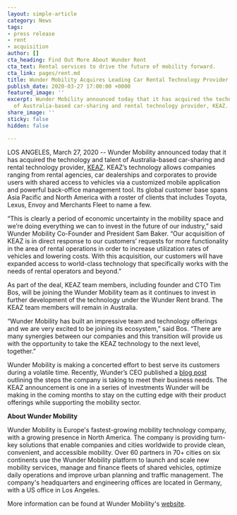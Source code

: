 ```yaml
---
layout: simple-article
category: News
tags:
- press release
- rent
- acquisition
author: []
cta_heading: Find Out More About Wunder Rent
cta_text: Rental services to drive the future of mobility forward.
cta_link: pages/rent.md
title: Wunder Mobility Acquires Leading Car Rental Technology Provider KEAZ
publish_date: 2020-03-27 17:00:00 +0000
featured_image: ''
excerpt: Wunder Mobility announced today that it has acquired the technology and talent
  of Australia-based car-sharing and rental technology provider, KEAZ.
share_image: ''
sticky: false
hidden: false

---
```

LOS ANGELES, March 27, 2020 -- Wunder Mobility announced today that it has acquired the technology and talent of Australia-based car-sharing and rental technology provider, [KEAZ](https://keaz.co/). KEAZ’s technology allows companies ranging from rental agencies, car dealerships and corporates to provide users with shared access to vehicles via a customized mobile application and powerful back-office management tool. Its global customer base spans Asia Pacific and North America with a roster of clients that includes Toyota, Lexus, Envoy and Merchants Fleet to name a few.

“This is clearly a period of economic uncertainty in the mobility space and we’re doing everything we can to invest in the future of our industry,” said Wunder Mobility Co-Founder and President Sam Baker. “Our acquisition of KEAZ is in direct response to our customers’ requests for more functionality in the area of rental operations in order to increase utilization rates of vehicles and lowering costs. With this acquisition, our customers will have expanded access to world-class technology that specifically works with the needs of rental operators and beyond.”

As part of the deal, KEAZ team members, including founder and CTO Tim Bos, will be joining the Wunder Mobility team as it continues to invest in further development of the technology under the Wunder Rent brand. The KEAZ team members will remain in Australia.

“Wunder Mobility has built an impressive team and technology offerings and we are very excited to be joining its ecosystem,” said Bos. “There are many synergies between our companies and this transition will provide us with the opportunity to take the KEAZ technology to the next level, together.”

Wunder Mobility is making a concerted effort to best serve its customers during a volatile time. Recently, Wunder’s CEO published a [blog post](https://www.wundermobility.com/blog/a-note-on-covid-19) outlining the steps the company is taking to meet their business needs. The KEAZ announcement is one in a series of investments Wunder will be making in the coming months to stay on the cutting edge with their product offerings while supporting the mobility sector.

**About Wunder Mobility**

Wunder Mobility is Europe's fastest-growing mobility technology company, with a growing presence in North America. The company is providing turn-key solutions that enable companies and cities worldwide to provide clean, convenient, and accessible mobility. Over 60 partners in 70+ cities on six continents use the Wunder Mobility platform to launch and scale new mobility services, manage and finance fleets of shared vehicles, optimize daily operations and improve urban planning and traffic management. The company's headquarters and engineering offices are located in Germany, with a US office in Los Angeles.

More information can be found at Wunder Mobility's [website](https://www.wundermobility.com/).